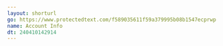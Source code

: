 ```yaml
---
layout: shorturl
go: https://www.protectedtext.com/f589035611f59a379995b08b1547ecprwp
name: Account Info
dt: 240410142914
---
```

